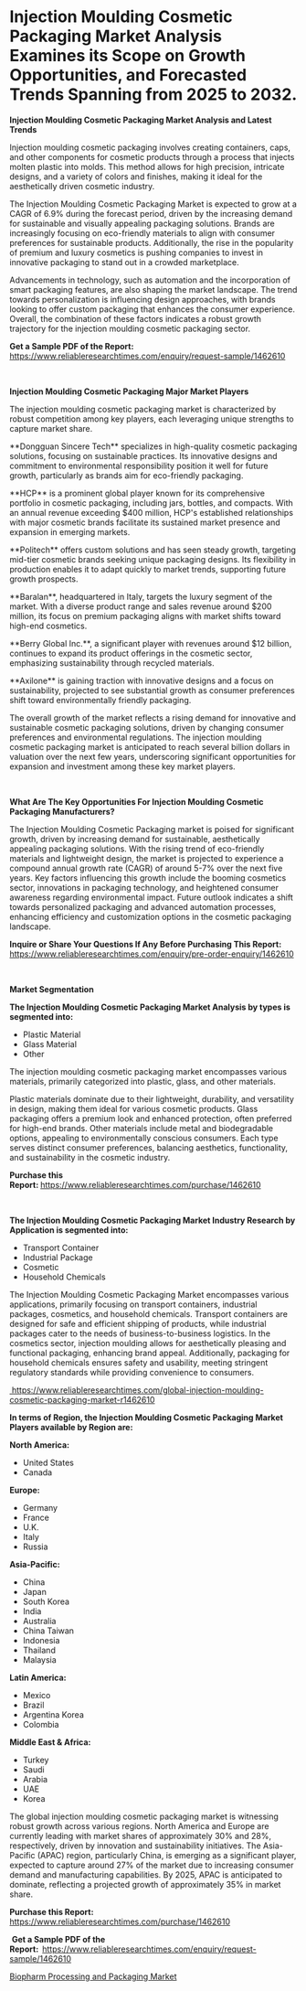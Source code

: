 <p><h1>Injection Moulding Cosmetic Packaging Market Analysis Examines its Scope on Growth Opportunities, and Forecasted Trends Spanning from 2025 to 2032.</h1></p><p><strong>Injection Moulding Cosmetic Packaging Market Analysis and Latest Trends</strong></p>
<p><p>Injection moulding cosmetic packaging involves creating containers, caps, and other components for cosmetic products through a process that injects molten plastic into molds. This method allows for high precision, intricate designs, and a variety of colors and finishes, making it ideal for the aesthetically driven cosmetic industry. </p><p>The Injection Moulding Cosmetic Packaging Market is expected to grow at a CAGR of 6.9% during the forecast period, driven by the increasing demand for sustainable and visually appealing packaging solutions. Brands are increasingly focusing on eco-friendly materials to align with consumer preferences for sustainable products. Additionally, the rise in the popularity of premium and luxury cosmetics is pushing companies to invest in innovative packaging to stand out in a crowded marketplace. </p><p>Advancements in technology, such as automation and the incorporation of smart packaging features, are also shaping the market landscape. The trend towards personalization is influencing design approaches, with brands looking to offer custom packaging that enhances the consumer experience. Overall, the combination of these factors indicates a robust growth trajectory for the injection moulding cosmetic packaging sector.</p></p>
<p><strong>Get a Sample PDF of the Report:&nbsp;</strong> <a href="https://www.reliableresearchtimes.com/enquiry/request-sample/1462610?utm_campaign=2931&utm_medium=2&utm_source=Github&utm_content=ia&utm_term=08032025&utm_id=injection-moulding-cosmetic-packaging">https://www.reliableresearchtimes.com/enquiry/request-sample/1462610</a></p>
<p>&nbsp;</p>
<p><strong>Injection Moulding Cosmetic Packaging Major Market Players</strong></p>
<p><p>The injection moulding cosmetic packaging market is characterized by robust competition among key players, each leveraging unique strengths to capture market share. </p><p>**Dongguan Sincere Tech** specializes in high-quality cosmetic packaging solutions, focusing on sustainable practices. Its innovative designs and commitment to environmental responsibility position it well for future growth, particularly as brands aim for eco-friendly packaging.</p><p>**HCP** is a prominent global player known for its comprehensive portfolio in cosmetic packaging, including jars, bottles, and compacts. With an annual revenue exceeding $400 million, HCP's established relationships with major cosmetic brands facilitate its sustained market presence and expansion in emerging markets.</p><p>**Politech** offers custom solutions and has seen steady growth, targeting mid-tier cosmetic brands seeking unique packaging designs. Its flexibility in production enables it to adapt quickly to market trends, supporting future growth prospects.</p><p>**Baralan**, headquartered in Italy, targets the luxury segment of the market. With a diverse product range and sales revenue around $200 million, its focus on premium packaging aligns with market shifts toward high-end cosmetics.</p><p>**Berry Global Inc.**, a significant player with revenues around $12 billion, continues to expand its product offerings in the cosmetic sector, emphasizing sustainability through recycled materials.</p><p>**Axilone** is gaining traction with innovative designs and a focus on sustainability, projected to see substantial growth as consumer preferences shift toward environmentally friendly packaging.</p><p>The overall growth of the market reflects a rising demand for innovative and sustainable cosmetic packaging solutions, driven by changing consumer preferences and environmental regulations. The injection moulding cosmetic packaging market is anticipated to reach several billion dollars in valuation over the next few years, underscoring significant opportunities for expansion and investment among these key market players.</p></p>
<p>&nbsp;</p>
<p><strong>What Are The Key Opportunities For Injection Moulding Cosmetic Packaging Manufacturers?</strong></p>
<p><p>The Injection Moulding Cosmetic Packaging market is poised for significant growth, driven by increasing demand for sustainable, aesthetically appealing packaging solutions. With the rising trend of eco-friendly materials and lightweight design, the market is projected to experience a compound annual growth rate (CAGR) of around 5-7% over the next five years. Key factors influencing this growth include the booming cosmetics sector, innovations in packaging technology, and heightened consumer awareness regarding environmental impact. Future outlook indicates a shift towards personalized packaging and advanced automation processes, enhancing efficiency and customization options in the cosmetic packaging landscape.</p></p>
<p><strong>Inquire or Share Your Questions If Any Before Purchasing This Report:</strong> <a href="https://www.reliableresearchtimes.com/enquiry/pre-order-enquiry/1462610?utm_campaign=2931&utm_medium=2&utm_source=Github&utm_content=ia&utm_term=08032025&utm_id=injection-moulding-cosmetic-packaging">https://www.reliableresearchtimes.com/enquiry/pre-order-enquiry/1462610</a></p>
<p>&nbsp;</p>
<p><strong>Market Segmentation</strong></p>
<p><strong>The Injection Moulding Cosmetic Packaging Market Analysis by types is segmented into:</strong></p>
<p><ul><li>Plastic Material</li><li>Glass Material</li><li>Other</li></ul></p>
<p><p>The injection moulding cosmetic packaging market encompasses various materials, primarily categorized into plastic, glass, and other materials. </p><p>Plastic materials dominate due to their lightweight, durability, and versatility in design, making them ideal for various cosmetic products. Glass packaging offers a premium look and enhanced protection, often preferred for high-end brands. Other materials include metal and biodegradable options, appealing to environmentally conscious consumers. Each type serves distinct consumer preferences, balancing aesthetics, functionality, and sustainability in the cosmetic industry.</p></p>
<p><strong>Purchase this Report:&nbsp;</strong><a href="https://www.reliableresearchtimes.com/purchase/1462610?utm_campaign=2931&utm_medium=2&utm_source=Github&utm_content=ia&utm_term=08032025&utm_id=injection-moulding-cosmetic-packaging">https://www.reliableresearchtimes.com/purchase/1462610</a></p>
<p>&nbsp;</p>
<p><strong>The Injection Moulding Cosmetic Packaging Market Industry Research by Application is segmented into:</strong></p>
<p><ul><li>Transport Container</li><li>Industrial Package</li><li>Cosmetic</li><li>Household Chemicals</li></ul></p>
<p><p>The Injection Moulding Cosmetic Packaging Market encompasses various applications, primarily focusing on transport containers, industrial packages, cosmetics, and household chemicals. Transport containers are designed for safe and efficient shipping of products, while industrial packages cater to the needs of business-to-business logistics. In the cosmetics sector, injection moulding allows for aesthetically pleasing and functional packaging, enhancing brand appeal. Additionally, packaging for household chemicals ensures safety and usability, meeting stringent regulatory standards while providing convenience to consumers.</p></p>
<p><a href="https://www.reliableresearchtimes.com/global-injection-moulding-cosmetic-packaging-market-r1462610?utm_campaign=2931&utm_medium=2&utm_source=Github&utm_content=ia&utm_term=08032025&utm_id=injection-moulding-cosmetic-packaging">&nbsp;https://www.reliableresearchtimes.com/global-injection-moulding-cosmetic-packaging-market-r1462610</a></p>
<p><strong>In terms of Region, the Injection Moulding Cosmetic Packaging Market Players available by Region are:</strong></p>
<p>
    <p> <strong> North America: </strong>
        <ul>
            <li>United States</li>
            <li>Canada</li>
        </ul>
        </p> 
    <p> <strong> Europe: </strong>
        <ul>
            <li>Germany</li>
            <li>France</li>
            <li>U.K.</li>
            <li>Italy</li>
            <li>Russia</li>
        </ul>
        </p> 
    <p> <strong> Asia-Pacific: </strong>
        <ul>
            <li>China</li>
            <li>Japan</li>
            <li>South Korea</li>
            <li>India</li>
            <li>Australia</li>
            <li>China Taiwan</li>
            <li>Indonesia</li>
            <li>Thailand</li>
            <li>Malaysia</li>
        </ul>
        </p> 
    <p> <strong> Latin America: </strong>
        <ul>
            <li>Mexico</li>
            <li>Brazil</li>
            <li>Argentina Korea</li>
            <li>Colombia</li>
        </ul>
        </p> 
    <p> <strong> Middle East & Africa: </strong>
        <ul>
            <li>Turkey</li>
            <li>Saudi</li>
            <li>Arabia</li>
            <li>UAE</li>
            <li>Korea</li>
        </ul>
    </p>
    </p>
<p><p>The global injection moulding cosmetic packaging market is witnessing robust growth across various regions. North America and Europe are currently leading with market shares of approximately 30% and 28%, respectively, driven by innovation and sustainability initiatives. The Asia-Pacific (APAC) region, particularly China, is emerging as a significant player, expected to capture around 27% of the market due to increasing consumer demand and manufacturing capabilities. By 2025, APAC is anticipated to dominate, reflecting a projected growth of approximately 35% in market share.</p></p>
<p><strong>Purchase this Report: </strong><a href="https://www.reliableresearchtimes.com/purchase/1462610?utm_campaign=2931&utm_medium=2&utm_source=Github&utm_content=ia&utm_term=08032025&utm_id=injection-moulding-cosmetic-packaging">https://www.reliableresearchtimes.com/purchase/1462610</a></p>
<p>&nbsp;<strong>Get a Sample PDF of the Report:&nbsp;&nbsp;</strong><a href="https://www.reliableresearchtimes.com/enquiry/request-sample/1462610?utm_campaign=2931&utm_medium=2&utm_source=Github&utm_content=ia&utm_term=08032025&utm_id=injection-moulding-cosmetic-packaging">https://www.reliableresearchtimes.com/enquiry/request-sample/1462610</a></p>
<p><strong></strong></p>
<p><p><a href="https://github.com/ajayanhaizan/Market-Research-Report-List-1/blob/main/biopharm-processing-and-packaging-market.md?utm_campaign=2931&utm_medium=2&utm_source=Github&utm_content=ia&utm_term=08032025&utm_id=injection-moulding-cosmetic-packaging">Biopharm Processing and Packaging Market</a></p></p>
